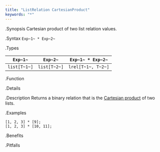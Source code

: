 ```yaml
---
title: "ListRelation CartesianProduct"
keywords: "*"
---
```


.Synopsis
Cartesian product of two list relation values.

.Syntax
`Exp~1~ * Exp~2~`

.Types


|`Exp~1~`      | `Exp~2~`     | `Exp~1~ * Exp~2~`   |
| --- | --- | --- |
| `list[T~1~]` | `list[T~2~]` | `lrel[T~1~, T~2~]`  |


.Function

.Details

.Description
Returns a binary relation that is the [Cartesian product](http://en.wikipedia.org/wiki/Cartesian_product) of two lists.

.Examples
```rascal-shell
[1, 2, 3] * [9];
[1, 2, 3] * [10, 11];
```

.Benefits

.Pitfalls

